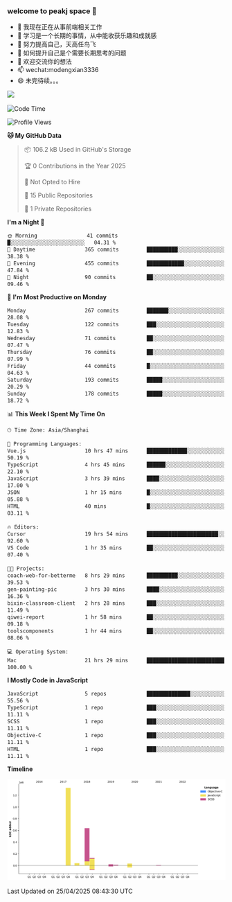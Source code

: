 ### welcome to peakj space 👋



- 🔭 我现在正在从事前端相关工作
- 🌱 学习是一个长期的事情，从中能收获乐趣和成就感
- 👯 努力提高自己，天高任鸟飞
- 🤔 如何提升自己是个需要长期思考的问题
- 💬 欢迎交流你的想法
- 📫 wechat:modengxian3336
- 😄 未完待续。。。

![](https://s2.ax1x.com/2019/06/28/ZKxc4J.jpg)

<!--START_SECTION:waka-->
![Code Time](http://img.shields.io/badge/Code%20Time-4%2C549%20hrs%2037%20mins-blue)

![Profile Views](http://img.shields.io/badge/Profile%20Views-0-blue)

**🐱 My GitHub Data** 

> 📦 106.2 kB Used in GitHub's Storage 
 > 
> 🏆 0 Contributions in the Year 2025
 > 
> 🚫 Not Opted to Hire
 > 
> 📜 15 Public Repositories 
 > 
> 🔑 1 Private Repositories 
 > 
**I'm a Night 🦉** 

```text
🌞 Morning                41 commits          █░░░░░░░░░░░░░░░░░░░░░░░░   04.31 % 
🌆 Daytime                365 commits         ██████████░░░░░░░░░░░░░░░   38.38 % 
🌃 Evening                455 commits         ████████████░░░░░░░░░░░░░   47.84 % 
🌙 Night                  90 commits          ██░░░░░░░░░░░░░░░░░░░░░░░   09.46 % 
```
📅 **I'm Most Productive on Monday** 

```text
Monday                   267 commits         ███████░░░░░░░░░░░░░░░░░░   28.08 % 
Tuesday                  122 commits         ███░░░░░░░░░░░░░░░░░░░░░░   12.83 % 
Wednesday                71 commits          ██░░░░░░░░░░░░░░░░░░░░░░░   07.47 % 
Thursday                 76 commits          ██░░░░░░░░░░░░░░░░░░░░░░░   07.99 % 
Friday                   44 commits          █░░░░░░░░░░░░░░░░░░░░░░░░   04.63 % 
Saturday                 193 commits         █████░░░░░░░░░░░░░░░░░░░░   20.29 % 
Sunday                   178 commits         █████░░░░░░░░░░░░░░░░░░░░   18.72 % 
```


📊 **This Week I Spent My Time On** 

```text
🕑︎ Time Zone: Asia/Shanghai

💬 Programming Languages: 
Vue.js                   10 hrs 47 mins      █████████████░░░░░░░░░░░░   50.19 % 
TypeScript               4 hrs 45 mins       ██████░░░░░░░░░░░░░░░░░░░   22.10 % 
JavaScript               3 hrs 39 mins       ████░░░░░░░░░░░░░░░░░░░░░   17.00 % 
JSON                     1 hr 15 mins        █░░░░░░░░░░░░░░░░░░░░░░░░   05.88 % 
HTML                     40 mins             █░░░░░░░░░░░░░░░░░░░░░░░░   03.11 % 

🔥 Editors: 
Cursor                   19 hrs 54 mins      ███████████████████████░░   92.60 % 
VS Code                  1 hr 35 mins        ██░░░░░░░░░░░░░░░░░░░░░░░   07.40 % 

🐱‍💻 Projects: 
coach-web-for-betterme   8 hrs 29 mins       ██████████░░░░░░░░░░░░░░░   39.53 % 
gen-painting-pic         3 hrs 30 mins       ████░░░░░░░░░░░░░░░░░░░░░   16.36 % 
bixin-classroom-client   2 hrs 28 mins       ███░░░░░░░░░░░░░░░░░░░░░░   11.49 % 
qiwei-report             1 hr 58 mins        ██░░░░░░░░░░░░░░░░░░░░░░░   09.18 % 
toolscomponents          1 hr 44 mins        ██░░░░░░░░░░░░░░░░░░░░░░░   08.06 % 

💻 Operating System: 
Mac                      21 hrs 29 mins      █████████████████████████   100.00 % 
```

**I Mostly Code in JavaScript** 

```text
JavaScript               5 repos             ██████████████░░░░░░░░░░░   55.56 % 
TypeScript               1 repo              ███░░░░░░░░░░░░░░░░░░░░░░   11.11 % 
SCSS                     1 repo              ███░░░░░░░░░░░░░░░░░░░░░░   11.11 % 
Objective-C              1 repo              ███░░░░░░░░░░░░░░░░░░░░░░   11.11 % 
HTML                     1 repo              ███░░░░░░░░░░░░░░░░░░░░░░   11.11 % 
```



**Timeline**

![Lines of Code chart](https://raw.githubusercontent.com/PeakJ/PeakJ/master/assets/bar_graph.png)


 Last Updated on 25/04/2025 08:43:30 UTC
<!--END_SECTION:waka-->
